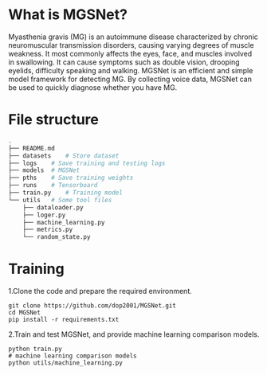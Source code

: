 # What is MGSNet?

Myasthenia gravis (MG) is an autoimmune disease characterized by chronic neuromuscular transmission disorders, causing varying degrees of muscle weakness. It most commonly affects the eyes, face, and muscles involved in swallowing. It can cause symptoms such as double vision, drooping eyelids, difficulty speaking and walking. MGSNet is an efficient and simple model framework for detecting MG. By collecting voice data, MGSNet can be used to quickly diagnose whether you have MG.



# File structure

```bash
.
├── README.md
├── datasets	# Store dataset
├── logs	# Save training and testing logs
├── models	# MGSNet
├── pths	# Save training weights
├── runs	# Tensorboard
├── train.py	# Training model
└── utils	# Some tool files
    ├── dataloader.py
    ├── loger.py
    ├── machine_learning.py
    ├── metrics.py
    └── random_state.py
```



# Training

1.Clone the code and prepare the required environment.

```shell
git clone https://github.com/dop2001/MGSNet.git
cd MGSNet
pip install -r requirements.txt
```

2.Train and test MGSNet, and provide machine learning comparison models.

```shell
python train.py
# machine learning comparison models
python utils/machine_learning.py
```





